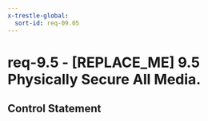 ```yaml
---
x-trestle-global:
  sort-id: req-09.05
---
```


# req-9.5 - \[REPLACE_ME\] 9.5 Physically Secure All Media.

## Control Statement
